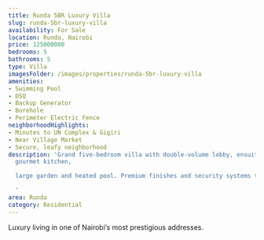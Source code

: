 ```yaml
---
title: Runda 5BR Luxury Villa
slug: runda-5br-luxury-villa
availability: For Sale
location: Runda, Nairobi
price: 125000000
bedrooms: 5
bathrooms: 5
type: Villa
imagesFolder: /images/properties/runda-5br-luxury-villa
amenities:
- Swimming Pool
- DSQ
- Backup Generator
- Borehole
- Perimeter Electric Fence
neighborhoodHighlights:
- Minutes to UN Complex & Gigiri
- Near Village Market
- Secure, leafy neighborhood
description: 'Grand five-bedroom villa with double-volume lobby, ensuite bedrooms,
  gourmet kitchen,

  large garden and heated pool. Premium finishes and security systems throughout.

  '
area: Runda
category: Residential
---
```


Luxury living in one of Nairobi’s most prestigious addresses.
